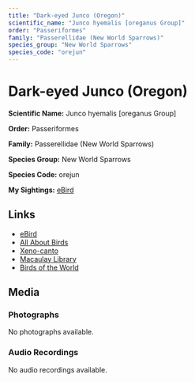 ```yaml
---
title: "Dark-eyed Junco (Oregon)"
scientific_name: "Junco hyemalis [oreganus Group]"
order: "Passeriformes"
family: "Passerellidae (New World Sparrows)"
species_group: "New World Sparrows"
species_code: "orejun"
---
```


# Dark-eyed Junco (Oregon)

**Scientific Name:** Junco hyemalis [oreganus Group]

**Order:** Passeriformes

**Family:** Passerellidae (New World Sparrows)

**Species Group:** New World Sparrows

**Species Code:** orejun

**My Sightings:** [eBird](https://ebird.org/lifelist?r=world&time=life&spp=orejun)

## Links
* [eBird](https://ebird.org/species/orejun) 
* [All About Birds](https://www.allaboutbirds.org/guide/orejun) 
* [Xeno-canto](https://www.xeno-canto.org/species/orejun) 
* [Macaulay Library](https://search.macaulaylibrary.org/catalog?taxonCode=orejun&sort=rating_rank_desc)
* [Birds of the World](https://birdsoftheworld.org/bow/species/orejun)

## Media
### Photographs
No photographs available.

### Audio Recordings
No audio recordings available.
